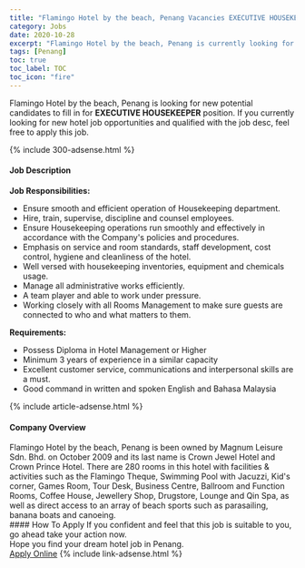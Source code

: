 ```yaml
---
title: "Flamingo Hotel by the beach, Penang Vacancies EXECUTIVE HOUSEKEEPER" 
category: Jobs 
date: 2020-10-28 
excerpt: "Flamingo Hotel by the beach, Penang is currently looking for suitable person to fill in the EXECUTIVE HOUSEKEEPER which positioned at Penang" 
tags: [Penang] 
toc: true 
toc_label: TOC 
toc_icon: "fire" 
--- 
```


<p>Flamingo Hotel by the beach, Penang is looking for new potential candidates to fill in for <b>EXECUTIVE HOUSEKEEPER</b> position. If you currently looking for new hotel job opportunities and qualified with the job desc, feel free to apply this job.
</p>{% include 300-adsense.html %} 
<div><div><h4>Job Description</h4></div><div><div><span><div><div><strong>Job Responsibilities:</strong></div><ul><li>Ensure smooth and efficient operation of Housekeeping department.</li><li>Hire, train, supervise, discipline and counsel employees.</li><li>Ensure Housekeeping operations run smoothly and effectively in accordance with the Company's policies and procedures.</li><li>Emphasis on service and room standards, staff development, cost control, hygiene and cleanliness of the hotel.</li><li>Well versed with housekeeping inventories, equipment and chemicals usage.</li><li>Manage all administrative works efficiently.</li><li>A team player and able to work under pressure.</li><li>Working closely with all Rooms Management to make sure guests are connected to who and what matters to them.</li></ul><div><strong>Requirements:</strong></div><ul><li>Possess Diploma in Hotel Management or Higher</li><li>Minimum 3 years of experience in a similar capacity</li><li>Excellent customer service, communications and interpersonal skills are a must.</li><li>Good command in written and spoken English and Bahasa Malaysia</li></ul></div></span></div></div></div> 
{% include article-adsense.html %} 
<div><div><h4>Company Overview</h4></div><div><div><span><div><div>Flamingo Hotel by the beach, Penang is been owned by Magnum Leisure Sdn. Bhd. on October 2009 and its last name is Crown Jewel Hotel and Crown Prince Hotel. There are 280 rooms in this hotel with facilities &amp; activities such as the Flamingo Theque, Swimming Pool with Jacuzzi, Kid's corner, Games Room, Tour Desk, Business Centre, Ballroom and Function Rooms, Coffee House, Jewellery Shop, Drugstore, Lounge and Qin Spa, as well as direct access to an array of beach sports such as parasailing, banana boats and canoeing.</div></div></span></div></div></div> 
#### How To Apply 
If you confident and feel that this job is suitable to you, go ahead take your action now. <br/> 
Hope you find your dream hotel job in Penang. <br/> 
<a href="https://www.jobstreet.com.my/en/job/executive-housekeeper-4407885?jobId=jobstreet-my-job-4407885" class="btn btn--info" target="_blank" rel="nofollow noopenner">Apply Online</a> 
{% include link-adsense.html %} 